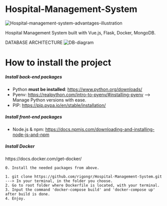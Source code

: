 # Hospital-Management-System
![Hospital-management-system-advantages-illustration](https://user-images.githubusercontent.com/23038350/121606081-cf0d9b00-ca4d-11eb-917e-e157720692b2.jpg)

Hospital Management System built with Vue.js, Flask, Docker, MongoDB.


DATABASE ARCHITECTURE
![DB-diagram](https://cdn.discordapp.com/attachments/785170929436983296/884850588402196592/Screenshot_1.png)

<h1> How to install the project </h1>



<h5> Install back-end packages</h5>

- Python **must be installed**: https://www.python.org/downloads/
- Pyenv: https://realpython.com/intro-to-pyenv/#installing-pyenv  --> Manage Python versions with ease.
- PIP:  https://pip.pypa.io/en/stable/installation/



<h5> Install front-end packages </h5>

- Node.js & npm: https://docs.npmjs.com/downloading-and-installing-node-js-and-npm


<h5> Install Docker </h5>
https://docs.docker.com/get-docker/





```vue
0. Install the needed packages from above.

1. git clone https://github.com/rigongr/Hospital-Management-System.git   ---> In your terminal, in the folder you choose.
2. Go to root folder where Dockerfile is located, with your terminal.
3. Input the command 'docker-compose build' and 'docker-compose up' after build is done.
4. Enjoy.
```

